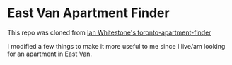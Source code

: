 
# East Van Apartment Finder

This repo was cloned from [Ian Whitestone's toronto-apartment-finder](https://github.com/ian-whitestone/toronto-apartment-finder)

I modified a few things to make it more useful to me since I live/am looking for an apartment in East Van.